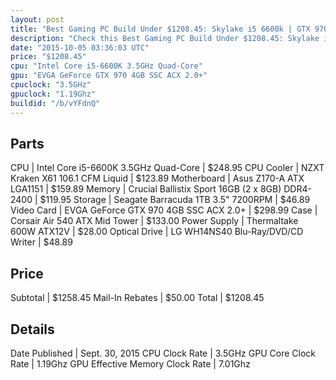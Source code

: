 ```yaml
---
layout: post
title: "Best Gaming PC Build Under $1208.45: Skylake i5 6600k | GTX 970 4GB"
description: "Check this Best Gaming PC Build Under $1208.45: Skylake i5 6600k | GTX 970 4GB. CPU: Intel Core i5-6600K 3.5GHz Quad-Core, CPU Cooler: NZXT Kraken X61 106.1 CFM Liquid, Mo"
date: "2015-10-05 03:36:03 UTC"
price: "$1208.45"
cpu: "Intel Core i5-6600K 3.5GHz Quad-Core"
gpu: "EVGA GeForce GTX 970 4GB SSC ACX 2.0+"
cpuclock: "3.5GHz"
gpuclock: "1.19Ghz"
buildid: "/b/vYFdnQ"
---
```


## Parts

CPU | Intel Core i5-6600K 3.5GHz Quad-Core | $248.95
CPU Cooler | NZXT Kraken X61 106.1 CFM Liquid | $123.89
Motherboard | Asus Z170-A ATX LGA1151 | $159.89
Memory | Crucial Ballistix Sport 16GB (2 x 8GB) DDR4-2400 | $119.95
Storage | Seagate Barracuda 1TB 3.5" 7200RPM | $46.89
Video Card | EVGA GeForce GTX 970 4GB SSC ACX 2.0+ | $298.99
Case | Corsair Air 540 ATX Mid Tower | $133.00
Power Supply | Thermaltake 600W ATX12V | $28.00
Optical Drive | LG WH14NS40 Blu-Ray/DVD/CD Writer | $48.89

## Price

Subtotal | $1258.45
Mail-In Rebates | $50.00
Total | $1208.45

## Details

Date Published | Sept. 30, 2015
CPU Clock Rate | 3.5GHz
GPU Core Clock Rate | 1.19Ghz
GPU Effective Memory Clock Rate | 7.01Ghz